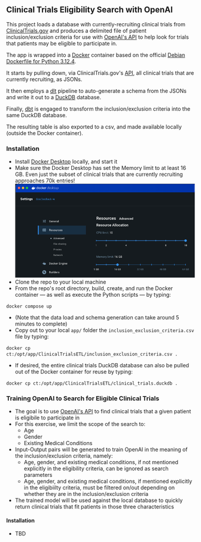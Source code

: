 ## Clinical Trials Eligibility Search with OpenAI

This project loads a database with currently-recruiting clinical trials from [ClinicalTrials.gov](https://clinicaltrials.gov) and produces a delimited file of patient inclusion/exclusion criteria for use with [OpenAI's API](https://platform.openai.com/docs/api-reference/introduction) to help look for trials that patients may be eligible to participate in.

The app is wrapped into a [Docker](https://www.docker.com) container based on the official [Debian Dockerfile for Python 3.12.4](https://github.com/docker-library/python/blob/5ed2758efb58d9acaafa90515caa43edbcfe4c4e/3.12/bookworm/Dockerfile).

It starts by pulling down, via ClinicalTrials.gov's [API](https://github.com/duckdb/dbt-duckdb?tab=readme-ov-file), all clinical trials that are currently recruiting, as JSONs.

It then employs a [dlt](https://dlthub.com) pipeline to auto-generate a schema from the JSONs and write it out to a [DuckDB](http://duckdb.org) database.

Finally, [dbt](http://getdbt.com) is engaged to transform the inclusion/exclusion criteria into the same DuckDB database.

The resulting table is also exported to a csv, and made available locally (outside the Docker container).

### Installation

* Install [Docker Desktop](https://www.docker.com/products/docker-desktop/) locally, and start it
* Make sure the Docker Desktop has set the Memory limit to at least 16 GB. Even just the subset of clinical trials that are currently recruiting approaches 70k entries!
![alt text](https://github.com/kuanjuliu/clinical_trials_ai/blob/main/Docker%20Desktop%20Memory%20Requirements.png)
* Clone the repo to your local machine
* From the repo's root directory, build, create, and run the Docker container — as well as execute the Python scripts — by typing:
````
docker compose up
````
* (Note that the data load and schema generation can take around 5 minutes to complete)
* Copy out to your local `app/` folder the `inclusion_exclusion_criteria.csv` file by typing:
````
docker cp ct:/opt/app/ClinicalTrialsETL/inclusion_exclusion_criteria.csv .
````
* If desired, the entire clinical trials DuckDB database can also be pulled out of the Docker container for reuse by typing:
````
docker cp ct:/opt/app/ClinicalTrialsETL/clinical_trials.duckdb .
````

### Training OpenAI to Search for Eligible Clinical Trials

* The goal is to use [OpenAI's API](https://platform.openai.com/docs/api-reference/introduction) to find clinical trials that a given patient is eligibile to participate in
* For this exercise, we limit the scope of the search to:
  * Age
  * Gender
  * Existing Medical Conditions
* Input-Output pairs will be generated to train OpenAI in the meaning of the inclusion/exclusion criteria, namely:
  * Age, gender, and existing medical conditions, if not mentioned explicitly in the eligibility criteria, can be ignored as search parameters
  * Age, gender, and existing medical conditions, if mentioned explicitly in the eligibiilty criteria, must be filtered on/out depending on whether they are in the inclusion/exclusion criteria
* The trained model will be used against the local database to quickly return clinical trials that fit patients in those three characteristics

#### Installation

* TBD
